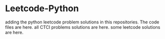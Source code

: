 # Leetcode-Python
adding the python leetcode problem solutions in this repositories. 
The code files are here.
all CTCI problems solutions are here.
some leetcode solutions are here.

























































































































































































































































































































































































































































































































































































































































































































































